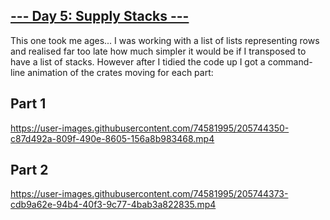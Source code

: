 ## [--- Day 5: Supply Stacks ---](https://adventofcode.com/2022/day/5)

This one took me ages... I was working with a list of lists representing rows and realised far too late how much simpler it would be if I transposed to have a list of stacks. However after I tidied the code up I got a command-line animation of the crates moving for each part:

## Part 1

https://user-images.githubusercontent.com/74581995/205744350-c87d492a-809f-490e-8605-156a8b983468.mp4

## Part 2

https://user-images.githubusercontent.com/74581995/205744373-cdb9a62e-94b4-40f3-9c77-4bab3a822835.mp4
